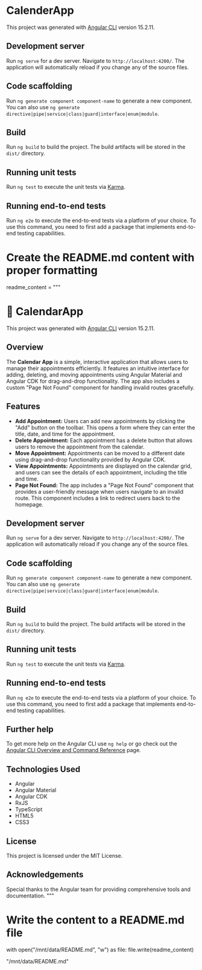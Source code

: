 # CalenderApp

This project was generated with [Angular CLI](https://github.com/angular/angular-cli) version 15.2.11.

## Development server

Run `ng serve` for a dev server. Navigate to `http://localhost:4200/`. The application will automatically reload if you change any of the source files.

## Code scaffolding

Run `ng generate component component-name` to generate a new component. You can also use `ng generate directive|pipe|service|class|guard|interface|enum|module`.

## Build

Run `ng build` to build the project. The build artifacts will be stored in the `dist/` directory.

## Running unit tests

Run `ng test` to execute the unit tests via [Karma](https://karma-runner.github.io).

## Running end-to-end tests

Run `ng e2e` to execute the end-to-end tests via a platform of your choice. To use this command, you need to first add a package that implements end-to-end testing capabilities.


# Create the README.md content with proper formatting
readme_content = """
# 📅 CalendarApp

This project was generated with [Angular CLI](https://github.com/angular/angular-cli) version 15.2.11.

## Overview

The **Calendar App** is a simple, interactive application that allows users to manage their appointments efficiently. It features an intuitive interface for adding, deleting, and moving appointments using Angular Material and Angular CDK for drag-and-drop functionality. The app also includes a custom "Page Not Found" component for handling invalid routes gracefully.

## Features

- **Add Appointment:** Users can add new appointments by clicking the "Add" button on the toolbar. This opens a form where they can enter the title, date, and time for the appointment.
- **Delete Appointment:** Each appointment has a delete button that allows users to remove the appointment from the calendar.
- **Move Appointment:** Appointments can be moved to a different date using drag-and-drop functionality provided by Angular CDK.
- **View Appointments:** Appointments are displayed on the calendar grid, and users can see the details of each appointment, including the title and time.
- **Page Not Found:** The app includes a "Page Not Found" component that provides a user-friendly message when users navigate to an invalid route. This component includes a link to redirect users back to the homepage.

## Development server

Run `ng serve` for a dev server. Navigate to `http://localhost:4200/`. The application will automatically reload if you change any of the source files.

## Code scaffolding

Run `ng generate component component-name` to generate a new component. You can also use `ng generate directive|pipe|service|class|guard|interface|enum|module`.

## Build

Run `ng build` to build the project. The build artifacts will be stored in the `dist/` directory.

## Running unit tests

Run `ng test` to execute the unit tests via [Karma](https://karma-runner.github.io).

## Running end-to-end tests

Run `ng e2e` to execute the end-to-end tests via a platform of your choice. To use this command, you need to first add a package that implements end-to-end testing capabilities.

## Further help

To get more help on the Angular CLI use `ng help` or go check out the [Angular CLI Overview and Command Reference](https://angular.io/cli) page.

## Technologies Used

- Angular
- Angular Material
- Angular CDK
- RxJS
- TypeScript
- HTML5
- CSS3

## License

This project is licensed under the MIT License.

## Acknowledgements

Special thanks to the Angular team for providing comprehensive tools and documentation.
"""

# Write the content to a README.md file
with open("/mnt/data/README.md", "w") as file:
    file.write(readme_content)

"/mnt/data/README.md"
